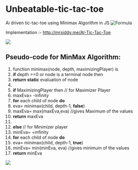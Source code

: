 # Unbeatable-tic-tac-toe
Ai driven tic-tac-toe using Minimax  Algorithm in JS   ![Formula](https://www.gstatic.com/education/formulas2/355397047/en/minimax.svg)


Implementation :- http://mrsiddy.me/AI-Tic-Tac-Toe



![](D:\AI-Tic-Tac-Toe\Tic-tac-toe_AI\game.gif)

## Pseudo-code for MinMax Algorithm:

1. function minimax(node, depth, maximizingPlayer) is 
2. **if** depth ==0 or node is a terminal node then 
3. **return** **static** evaluation of node 
4.  
5. **if** MaximizingPlayer then   // for Maximizer Player 
6. maxEva= -infinity      
7.  **for** each child of node **do** 
8.  eva= minimax(child, depth-1, **false**) 
9. maxEva= max(maxEva,eva)    //gives Maximum of the values 
10. **return** maxEva 
11.  
12. **else**             // for Minimizer player 
13.  minEva= +infinity  
14.  **for** each child of node **do** 
15.  eva= minimax(child, depth-1, **true**) 
16.  minEva= min(minEva, eva)     //gives minimum of the values 
17.  **return** minEva 



![](D:\AI-Tic-Tac-Toe\Tic-tac-toe_AI\Game-tree-for-Tic-Tac-Toe-game-using-MiniMax-algorithm.png)
